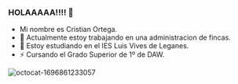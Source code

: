 ### HOLAAAAA!!!! 👋

- Mi nombre es Cristian Ortega.
- 🔭 Actualmente estoy trabajando en una administracion de fincas.
- 🌱 Estoy estudiando en el IES Luis Vives de Leganes.
- ⚡ Cursando el Grado Superior de 1º de DAW.

![octocat-1696861233057](https://github.com/Cristianortegaa/Cristianortegaa/assets/146979141/02bf1ab9-503d-4665-b5d4-eb1111044189)

